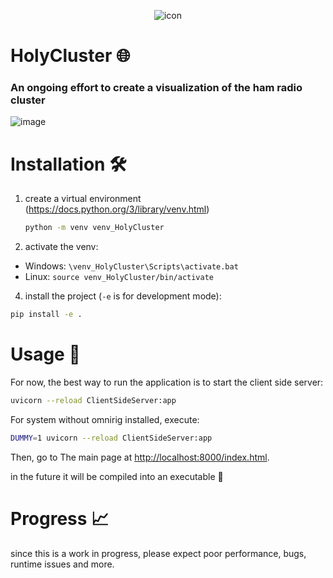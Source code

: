 <div align="center">

![icon](https://github.com/4Z1KD/HolyCluster/assets/24712835/9f4846ae-ac57-4169-9c6f-2c2b506707ab)

</div>

# HolyCluster 🌐

### An ongoing effort to create a visualization of the ham radio cluster

![image](https://github.com/4Z1KD/HolyCluster/assets/24712835/e50cbdb7-22a5-4142-a200-1548b975a692)

# Installation 🛠

1. create a virtual environment (https://docs.python.org/3/library/venv.html)
   ```bash
   python -m venv venv_HolyCluster
   ```
3. activate the venv:
* Windows: `\venv_HolyCluster\Scripts\activate.bat`
* Linux: `source venv_HolyCluster/bin/activate`
4. install the project (`-e` is for development mode):
```bash
pip install -e .
```

# Usage 💾
For now, the best way to run the application is to start the client side server:
```bash
uvicorn --reload ClientSideServer:app
```
For system without omnirig installed, execute:
```bash
DUMMY=1 uvicorn --reload ClientSideServer:app
```

Then, go to The main page at <http://localhost:8000/index.html>.

in the future it will be compiled into an executable 💾

# Progress 📈

since this is a work in progress, please expect poor performance, bugs, runtime issues and more.
